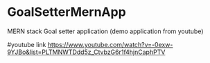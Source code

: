 # GoalSetterMernApp
MERN stack Goal setter application (demo application from youtube)

#youtube link
https://www.youtube.com/watch?v=-0exw-9YJBo&list=PLTMNWTDdd5z_CtvbzG6r1f4hjnCaphPTV
